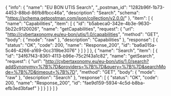 {
  "info": {
    "name": "EU BON UTIS Search",
    "_postman_id": "1282b96f-1b73-4453-88bd-86fb8fbcc46a",
    "description": "Search",
    "schema": "https://schema.getpostman.com/json/collection/v2.0.0/"
  },
  "item": [
    {
      "name": "Capabilities",
      "item": [
        {
          "id": "b5abeca0-342e-4b3e-9630-5b22c9120026",
          "name": "getCapabilities",
          "request": {
            "url": "http://cybertaxonomy.eu/eu-bon/utis/1.0/capabilities",
            "method": "GET",
            "body": {
              "mode": "raw"
            },
            "description": "Capabilities"
          },
          "response": [
            {
              "status": "OK",
              "code": 200,
              "name": "Response_200",
              "id": "ba6a015a-5c46-4266-a169-0cc319be3076"
            }
          ]
        }
      ]
    },
    {
      "name": "Search",
      "item": [
        {
          "id": "34f67f43-8361-4113-b96e-75c2f43a1c82",
          "name": "getSearch",
          "request": {
            "url": "http://cybertaxonomy.eu/eu-bon/utis/1.0/search?addSynonymy=%7B%7D&providers=%7B%7D&query=%7B%7D&searchMode=%7B%7D&timeout=%7B%7D",
            "method": "GET",
            "body": {
              "mode": "raw"
            },
            "description": "Search"
          },
          "response": [
            {
              "status": "OK",
              "code": 200,
              "name": "Response_200",
              "id": "fae9d159-5934-4c5d-b8ba-efb3ed3bfaef"
            }
          ]
        }
      ]
    }
  ]
}